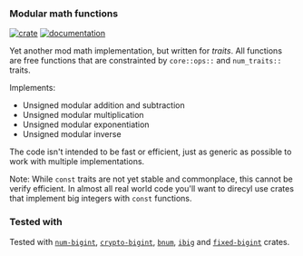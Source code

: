 ### Modular math functions

[![crate](https://img.shields.io/crates/v/modmath.svg)](https://crates.io/crates/modmath)
[![documentation](https://docs.rs/modmath/badge.svg)](https://docs.rs/modmath/)

Yet another mod math implementation, but written for _traits_. All functions
are free functions that are constrainted by `core::ops::` and `num_traits::`
traits.

Implements:
- Unsigned modular addition and subtraction
- Unsigned modular multiplication
- Unsigned modular exponentiation
- Unsigned modular inverse

The code isn't intended to be fast or efficient, just as generic as possible
to work with multiple implementations.

Note: While `const` traits are not yet stable and commonplace, this cannot
be verify efficient. In almost all real world code you'll want to direcyl use
crates that implement big integers with `const` functions.

### Tested with

Tested with [`num-bigint`](https://crates.io/crates/num-bigint), [`crypto-bigint`](https://crates.io/crates/crypto-bigint), [`bnum`](https://crates.io/crates/bnum), [`ibig`](https://crates.io/crates/ibig)
and [`fixed-bigint`](https://crates.io/crates/fixed-bigint) crates.
